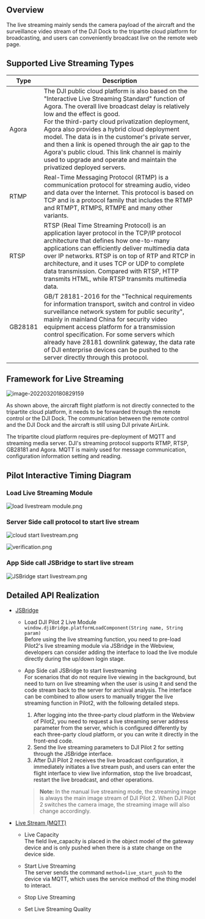 ## Overview

The live streaming mainly sends the camera payload of the aircraft and the surveillance video stream of the DJI Dock to the tripartite cloud platform for broadcasting, and users can conveniently broadcast live on the remote web page.



## Supported Live Streaming Types

| Type    | Description                                                  |
| ------- | ------------------------------------------------------------ |
| Agora   | The DJI public cloud platform is also based on the "Interactive Live Streaming Standard" function of Agora. The overall live broadcast delay is relatively low and the effect is good. <br/>For the third-party cloud privatization deployment, Agora also provides a hybrid cloud deployment model. The data is in the customer's private server, and then a link is opened through the air gap to the Agora's public cloud. This link channel is mainly used to upgrade and operate and maintain the privatized deployed servers. | 
| RTMP    | Real-Time Messaging Protocol (RTMP) is a communication protocol for streaming audio, video and data over the Internet. This protocol is based on TCP and is a protocol family that includes the RTMP and RTMPT, RTMPS, RTMPE and many other variants. |
| RTSP    | RTSP (Real Time Streaming Protocol) is an application layer protocol in the TCP/IP protocol architecture that defines how one-to-many applications can efficiently deliver multimedia data over IP networks. RTSP is on top of RTP and RTCP in architecture, and it uses TCP or UDP to complete data transmission. Compared with RTSP, HTTP transmits HTML, while RTSP transmits multimedia data. |
| GB28181 | GB/T 28181-2016 for the "Technical requirements for information transport, switch and control in video surveillance network system for public security", mainly in mainland China for security video equipment access platform for a transmission control specification. For some servers which already have 28181 downlink gateway, the data rate of DJI enterprise devices can be pushed to the server directly through this protocol. |


## Framework for Live Streaming

![image-20220320180829159](https://terra-1-g.djicdn.com/84f990b0bbd145e6a3930de0c55d3b2b/admin/doc/0acd5856-2052-412e-9cf7-1c9622ce16bc.png)

As shown above, the aircraft flight platform is not directly connected to the tripartite cloud platform, it needs to be forwarded through the remote control or the DJI Dock. The communication between the remote control and the DJI Dock and the aircraft is still using DJI private AirLink.

The tripartite cloud platform requires pre-deployment of MQTT and streaming media server. DJI's streaming protocol supports RTMP, RTSP, GB28181 and Agora. MQTT is mainly used for message communication, configuration information setting and reading.





## Pilot Interactive Timing Diagram
### Load Live Streaming Module
![load livestream module.png](https://terra-1-g.djicdn.com/84f990b0bbd145e6a3930de0c55d3b2b/admin/doc/ae4afbb2-9f0d-4ed4-8975-46ef25b2bb4f.png)

### Server Side call protocol to start live stream
![cloud start livestream.png](https://terra-1-g.djicdn.com/84f990b0bbd145e6a3930de0c55d3b2b/admin/doc/eea10de0-3294-4ea1-a92c-d793ff6d2cde.png)

![verification.png](https://terra-1-g.djicdn.com/84f990b0bbd145e6a3930de0c55d3b2b/admin/doc/e2ad0700-3666-4bcd-8857-d79208f84d6e.png)

### App Side call JSBridge to start live stream
![JSBridge start livestream.png](https://terra-1-g.djicdn.com/84f990b0bbd145e6a3930de0c55d3b2b/admin/doc/e402b88d-98ac-4934-8999-9b68956b9c17.png)


## Detailed API Realization

* [JSBridge](https://developer.dji.com/doc/cloud-api-tutorial/en/api-reference/pilot-to-cloud/jsbridge.html)

  * Load DJI Pilot 2 Live Module `window.djiBridge.platformLoadComponent(String name, String param)`<br/>
    Before using the live streaming function, you need to pre-load Pilot2's live streaming module via JSBridge in the Webview, developers can consider adding the interface to load the live module directly during the up/down login stage.

  * App Side call JSBridge to start livestreaming<br/>
    For scenarios that do not require live viewing in the background, but need to turn on live streaming when the user is using it and send the code stream back to the server for archival analysis. The interface can be combined to allow users to manually trigger the live streaming function in Pilot2, with the following detailed steps.
      1. After logging into the three-party cloud platform in the Webview of Pilot2, you need to request a live streaming server address parameter from the server, which is configured differently by each three-party cloud platform, or you can write it directly in the front-end code.
      2. Send the live streaming parameters to DJI Pilot 2 for setting through the JSBridge interface.
      3. After DJI Pilot 2 receives the live broadcast configuration, it immediately initiates a live stream push, and users can enter the flight interface to view live information, stop the live broadcast, restart the live broadcast, and other operations.
      
      > **Note:** In the manual live streaming mode, the streaming image is always the main image stream of DJI Pilot 2. When DJI Pilot 2 switches the camera image, the streaming image will also change accordingly.

* [Live Stream (MQTT)](https://developer.dji.com/doc/cloud-api-tutorial/en/api-reference/pilot-to-cloud/mqtt/rc-plus/live.html)
  
  * Live Capacity<br/>
    The field live_capacity is placed in the object model of the gateway device and is only pushed when there is a state change on the device side.

  * Start Live Streaming<br/>
    The server sends the command ``method=live_start_push`` to the device via MQTT, which uses the service method of the thing model to interact.

  * Stop Live Streaming

  * Set Live Streaming Quality
